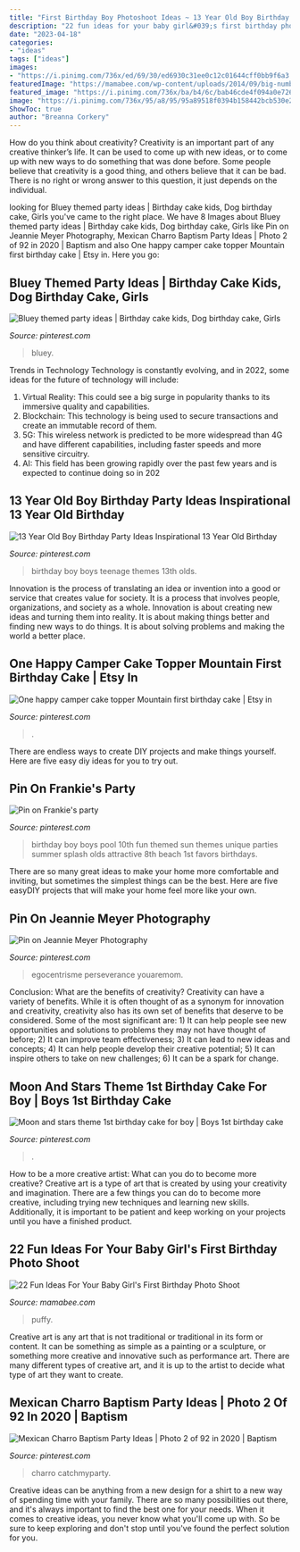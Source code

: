```yaml
---
title: "First Birthday Boy Photoshoot Ideas ~ 13 Year Old Boy Birthday Party Ideas Inspirational 13 Year Old Birthday"
description: "22 fun ideas for your baby girl&#039;s first birthday photo shoot"
date: "2023-04-18"
categories:
- "ideas"
tags: ["ideas"]
images:
- "https://i.pinimg.com/736x/ed/69/30/ed6930c31ee0c12c01644cff0bb9f6a3.jpg"
featuredImage: "https://mamabee.com/wp-content/uploads/2014/09/big-number-for-a-big-girl.jpg"
featured_image: "https://i.pinimg.com/736x/ba/b4/6c/bab46cde4f094a0e726d32444cf57aa4.jpg"
image: "https://i.pinimg.com/736x/95/a8/95/95a89518f0394b158442bcb530e22f2a.jpg"
ShowToc: true
author: "Breanna Corkery"
---
```



How do you think about creativity?
Creativity is an important part of any creative thinker’s life. It can be used to come up with new ideas, or to come up with new ways to do something that was done before. Some people believe that creativity is a good thing, and others believe that it can be bad. There is no right or wrong answer to this question, it just depends on the individual.

	

		
looking for Bluey themed party ideas | Birthday cake kids, Dog birthday cake, Girls you've came to the right place. We have 8 Images about Bluey themed party ideas | Birthday cake kids, Dog birthday cake, Girls like Pin on Jeannie Meyer Photography, Mexican Charro Baptism Party Ideas | Photo 2 of 92 in 2020 | Baptism and also One happy camper cake topper Mountain first birthday cake | Etsy in. Here you go:
		
    
## Bluey Themed Party Ideas | Birthday Cake Kids, Dog Birthday Cake, Girls

<img loading=lazy src="https://i.pinimg.com/736x/75/60/12/7560126a01e5345ca95901763c5a588f.jpg" onerror="this.onerror=null;this.src='https://tse4.mm.bing.net/th?id=OIP.I8jlefR4V1MmXbgGY0sLCwHaJ3&amp;pid=15.1';" alt="Bluey themed party ideas | Birthday cake kids, Dog birthday cake, Girls">

_Source: pinterest.com_

>bluey. 

	

Trends in Technology
Technology is constantly evolving, and in 2022, some ideas for the future of technology will include: 
1. Virtual Reality: This could see a big surge in popularity thanks to its immersive quality and capabilities. 
2. Blockchain: This technology is being used to secure transactions and create an immutable record of them. 
3. 5G: This wireless network is predicted to be more widespread than 4G and have different capabilities, including faster speeds and more sensitive circuitry. 
4. AI: This field has been growing rapidly over the past few years and is expected to continue doing so in 202
    
## 13 Year Old Boy Birthday Party Ideas Inspirational 13 Year Old Birthday

<img loading=lazy src="https://i.pinimg.com/736x/95/a8/95/95a89518f0394b158442bcb530e22f2a.jpg" onerror="this.onerror=null;this.src='https://tse1.mm.bing.net/th?id=OIP.gLaY9uOQMLFcrB4JzQLbWQHaO0&amp;pid=15.1';" alt="13 Year Old Boy Birthday Party Ideas Inspirational 13 Year Old Birthday">

_Source: pinterest.com_

>birthday boy boys teenage themes 13th olds. 

	

Innovation is the process of translating an idea or invention into a good or service that creates value for society. It is a process that involves people, organizations, and society as a whole. Innovation is about creating new ideas and turning them into reality. It is about making things better and finding new ways to do things. It is about solving problems and making the world a better place.

    
## One Happy Camper Cake Topper Mountain First Birthday Cake | Etsy In

<img loading=lazy src="https://i.pinimg.com/736x/93/16/83/931683c75010a9318e773e4d304e52d5.jpg" onerror="this.onerror=null;this.src='https://tse3.mm.bing.net/th?id=OIP.vzdLj7eTDKZbT2sparoGIgHaHa&amp;pid=15.1';" alt="One happy camper cake topper Mountain first birthday cake | Etsy in">

_Source: pinterest.com_

>. 

	

There are endless ways to create DIY projects and make things yourself. Here are five easy diy ideas for you to try out.

    
## Pin On Frankie&#039;s Party

<img loading=lazy src="https://i.pinimg.com/736x/16/ef/da/16efdadb6ebc3fd8218f8b0977f1844d--splash-pad-birthday-party--year-old-boy-birthday-party.jpg" onerror="this.onerror=null;this.src='https://tse4.mm.bing.net/th?id=OIP.rpwJ1tNDkGc1n-MkjYP8kwHaJ3&amp;pid=15.1';" alt="Pin on Frankie&#039;s party">

_Source: pinterest.com_

>birthday boy boys pool 10th fun themed sun themes unique parties summer splash olds attractive 8th beach 1st favors birthdays. 

	

There are so many great ideas to make your home more comfortable and inviting, but sometimes the simplest things can be the best. Here are five easyDIY projects that will make your home feel more like your own.

    
## Pin On Jeannie Meyer Photography

<img loading=lazy src="https://i.pinimg.com/736x/ba/b4/6c/bab46cde4f094a0e726d32444cf57aa4.jpg" onerror="this.onerror=null;this.src='https://tse1.mm.bing.net/th?id=OIP.HH1knhBaNrtgDwsMsEhq2wHaLH&amp;pid=15.1';" alt="Pin on Jeannie Meyer Photography">

_Source: pinterest.com_

>egocentrisme perseverance youaremom. 

	

Conclusion: What are the benefits of creativity?
Creativity can have a variety of benefits. While it is often thought of as a synonym for innovation and creativity, creativity also has its own set of benefits that deserve to be considered. Some of the most significant are: 1) It can help people see new opportunities and solutions to problems they may not have thought of before; 2) It can improve team effectiveness; 3) It can lead to new ideas and concepts; 4) It can help people develop their creative potential; 5) It can inspire others to take on new challenges; 6) It can be a spark for change.

    
## Moon And Stars Theme 1st Birthday Cake For Boy | Boys 1st Birthday Cake

<img loading=lazy src="https://i.pinimg.com/736x/6f/eb/17/6feb17adb11e1c19b43375b97fbefa05.jpg" onerror="this.onerror=null;this.src='https://tse4.mm.bing.net/th?id=OIP.IiTDBlw_LCkLaUNnaL5YdAHaKF&amp;pid=15.1';" alt="Moon and stars theme 1st birthday cake for boy | Boys 1st birthday cake">

_Source: pinterest.com_

>. 

	

How to be a more creative artist: What can you do to become more creative?
Creative art is a type of art that is created by using your creativity and imagination. There are a few things you can do to become more creative, including trying new techniques and learning new skills. Additionally, it is important to be patient and keep working on your projects until you have a finished product.

    
## 22 Fun Ideas For Your Baby Girl&#039;s First Birthday Photo Shoot

<img loading=lazy src="https://mamabee.com/wp-content/uploads/2014/09/big-number-for-a-big-girl.jpg" onerror="this.onerror=null;this.src='https://tse4.mm.bing.net/th?id=OIP.Oe6LhJlPcqSa2mMVG7NvVwHaLH&amp;pid=15.1';" alt="22 Fun Ideas For Your Baby Girl&#039;s First Birthday Photo Shoot">

_Source: mamabee.com_

>puffy. 

	

Creative art is any art that is not traditional or traditional in its form or content. It can be something as simple as a painting or a sculpture, or something more creative and innovative such as performance art. There are many different types of creative art, and it is up to the artist to decide what type of art they want to create.

    
## Mexican Charro Baptism Party Ideas | Photo 2 Of 92 In 2020 | Baptism

<img loading=lazy src="https://i.pinimg.com/736x/ed/69/30/ed6930c31ee0c12c01644cff0bb9f6a3.jpg" onerror="this.onerror=null;this.src='https://tse3.mm.bing.net/th?id=OIP.uqU6XdoaDuJIlp1Vo1fyPgHaJ3&amp;pid=15.1';" alt="Mexican Charro Baptism Party Ideas | Photo 2 of 92 in 2020 | Baptism">

_Source: pinterest.com_

>charro catchmyparty. 

	

Creative ideas can be anything from a new design for a shirt to a new way of spending time with your family. There are so many possibilities out there, and it's always important to find the best one for your needs. When it comes to creative ideas, you never know what you'll come up with. So be sure to keep exploring and don't stop until you've found the perfect solution for you.

